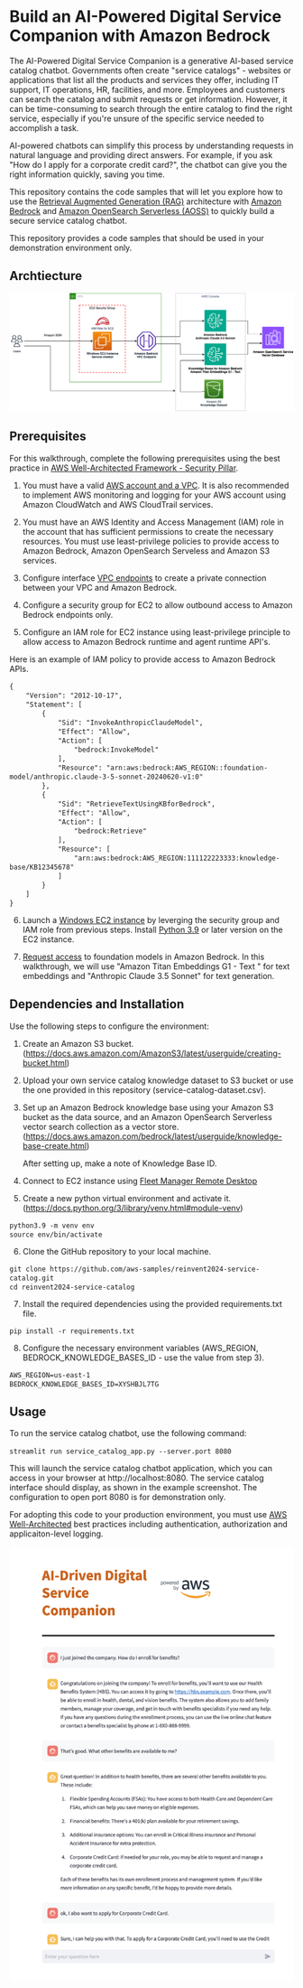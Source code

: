 # Build an AI-Powered Digital Service Companion with Amazon Bedrock


The AI-Powered Digital Service Companion is a generative AI-based service catalog chatbot. Governments often create "service catalogs" - websites or applications that list all the products and services they offer, including IT support, IT operations, HR, facilities, and more. Employees and customers can search the catalog and submit requests or get information. However, it can be time-consuming to search through the entire catalog to find the right service, especially if you're unsure of the specific service needed to accomplish a task.

AI-powered chatbots can simplify this process by understanding requests in natural language and providing direct answers. For example, if you ask "How do I apply for a corporate credit card?", the chatbot can give you the right information quickly, saving you time.

This repository contains the code samples that will let you explore how to use the [Retrieval Augmented Generation (RAG)](https://docs.aws.amazon.com/sagemaker/latest/dg/jumpstart-foundation-models-customize-rag.html) architecture with [Amazon Bedrock](https://aws.amazon.com/bedrock/) and [Amazon OpenSearch Serverless (AOSS)](https://aws.amazon.com/opensearch-service/features/serverless/) to quickly build a secure service catalog chatbot.

This repository provides a code samples that should be used in your demonstration environment only.

## Archtiecture 
![Service catalog chatbot architecture](images/service-catalog-chatbot-architecture.png)

## Prerequisites

For this walkthrough, complete the following prerequisites using the best practice in [AWS Well-Architected Framework - Security Pillar](https://docs.aws.amazon.com/wellarchitected/latest/security-pillar/welcome.html).

1. You must have a valid [AWS account and a VPC](https://docs.aws.amazon.com/vpc/latest/userguide/vpc-getting-started.html). It is also recommended to implement AWS monitoring and logging for your AWS account using Amazon CloudWatch and AWS CloudTrail services.

2. You must have an AWS Identity and Access Management (IAM) role in the account that has sufficient permissions to create the necessary resources. You must use least-privilege policies to provide access to Amazon Bedrock, Amazon OpenSearch Serveless and Amazon S3 services.

3. Configure interface [VPC endpoints](https://docs.aws.amazon.com/bedrock/latest/userguide/vpc-interface-endpoints.html) to create a private connection between your VPC and Amazon Bedrock.

4. Configure a security group for EC2 to allow outbound access to Amazon Bedrock endpoints only.

5. Configure an IAM role for EC2 instance using least-privilege principle to allow access to Amazon Bedrock runtime and agent runtime API's.

Here is an example of IAM policy to provide access to Amazon Bedrock APIs.
```
{
    "Version": "2012-10-17",
    "Statement": [
        {
            "Sid": "InvokeAnthropicClaudeModel",
            "Effect": "Allow",
            "Action": [
                "bedrock:InvokeModel"
            ],
            "Resource": "arn:aws:bedrock:AWS_REGION::foundation-model/anthropic.claude-3-5-sonnet-20240620-v1:0"
        },
        {
            "Sid": "RetrieveTextUsingKBforBedrock",
            "Effect": "Allow",
            "Action": [
                "bedrock:Retrieve"
            ],
            "Resource": [
                "arn:aws:bedrock:AWS_REGION:111122223333:knowledge-base/KB12345678"
            ]
        }
    ]
}
```

6. Launch a [Windows EC2 instance](https://docs.aws.amazon.com/AWSEC2/latest/UserGuide/EC2_GetStarted.html) by leverging the security group and IAM role from previous steps. Install [Python 3.9](https://www.python.org/downloads/windows/) or later version on the EC2 instance.

7. [Request access](https://docs.aws.amazon.com/bedrock/latest/userguide/model-access-modify.html) to foundation models in Amazon Bedrock. In this walkthrough, we will use "Amazon Titan Embeddings G1 - Text " for text embeddings and "Anthropic Claude 3.5 Sonnet" for text generation.

## Dependencies and Installation

Use the following steps to configure the environment:

1. Create an Amazon S3 bucket.(https://docs.aws.amazon.com/AmazonS3/latest/userguide/creating-bucket.html)

2. Upload your own service catalog knowledge dataset to S3 bucket or use the one provided in this repository (service-catalog-dataset.csv).

3. Set up an Amazon Bedrock knowledge base using your Amazon S3 bucket as the data source, and an Amazon OpenSearch Serverless vector search collection as a vector store.(https://docs.aws.amazon.com/bedrock/latest/userguide/knowledge-base-create.html)

   After setting up, make a note of Knowledge Base ID.

4. Connect to EC2 instance using [Fleet Manager Remote Desktop](https://docs.aws.amazon.com/systems-manager/latest/userguide/fleet-manager-remote-desktop-connections.html)

5. Create a new python virtual environment and activate it.(https://docs.python.org/3/library/venv.html#module-venv)

```
python3.9 -m venv env
source env/bin/activate
```
6. Clone the GitHub repository to your local machine.

```
git clone https://github.com/aws-samples/reinvent2024-service-catalog.git
cd reinvent2024-service-catalog
```

7. Install the required dependencies using the provided requirements.txt file.

```
pip install -r requirements.txt
```

8. Configure the necessary environment variables (AWS_REGION, BEDROCK_KNOWLEDGE_BASES_ID - use the value from step 3).

```
AWS_REGION=us-east-1
BEDROCK_KNOWLEDGE_BASES_ID=XYSHBJL7TG
```

## Usage

To run the service catalog chatbot, use the following command:

<!-- -->
`streamlit run service_catalog_app.py --server.port 8080`

This will launch the service catalog chatbot application, which you can access in your browser at http://localhost:8080. The service catalog interface should display, as shown in the example screenshot. The configuration to open port 8080 is for demonstration only. 

For adopting this code to your production environment, you must use [AWS Well-Architected](https://aws.amazon.com/architecture/well-architected/) best practices including authentication, authorization and applicaiton-level logging. 

![Service Catalog Chatbot Example Responses](images/service-catalog-chatbot-example.png)
